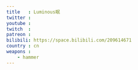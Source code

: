 ```yaml
---
title   : Luminous眠
twitter :
youtube :
twitch  :
patreon :
bilibili: https://space.bilibili.com/209614671
country : cn
weapons :
    - hammer
---
```

